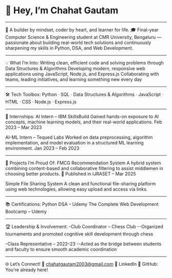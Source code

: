 # 👋 Hey, I’m Chahat Gautam

---

🚀 A builder by mindset, coder by heart, and learner for life.
🎓 Final-year Computer Science & Engineering student at CMR University, Bengaluru — passionate about building real-world tech solutions and continuously sharpening my skills in Python, DSA, and Web Development.

---

💡 What I’m Into:
Writing clean, efficient code and solving problems through Data Structures & Algorithms
Developing modern, responsive web applications using JavaScript, Node.js, and Express.js
Collaborating with teams, leading initiatives, and learning something new every day

---

🛠️ Tech Toolbox:
Python · SQL · Data Structures & Algorithms · JavaScript · HTML · CSS · Node.js · Express.js

---

💼 Internships:
AI Intern – IBM SkillsBuild
Gained hands-on exposure to AI concepts, machine learning models, and their real-world applications.
Feb 2023 – Mar 2023

AI-ML Intern – Tequed Labs
Worked on data preprocessing, algorithm implementation, and model evaluation in a structured ML learning environment.
Jan 2023 – Feb 2023

---

🧠 Projects I’m Proud Of:
FMCG Recommendation System
A hybrid system combining content-based and collaborative filtering to assist middlemen in choosing better products.
🔗 Published in IJRASET – Mar 2025

Simple File Sharing System
A clean and functional file-sharing platform using web technologies, allowing easy upload and access via links.

---

📚 Certifications:
Python DSA – Udemy
The Complete Web Development Bootcamp – Udemy

---

🏆 Leadership & Involvement:
-Club Coordinator – Chess Club
--Organized tournaments and promoted cognitive skill development through chess

-Class Representative – 2022–23
--Acted as the bridge between students and faculty to ensure smooth academic coordination

---

🌐 Let’s Connect!
📧 chahatgautam2003@gmail.com
🔗 LinkedIn
🐙 GitHub: You're already here!

